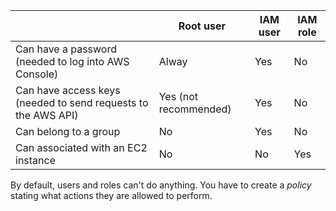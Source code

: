 |                                                               | Root user             | IAM user  | IAM role  |
| ------------------------------------------------------------- | --------------------- | --------- | --------- |
| Can have a password (needed to log into AWS Console)          | Alway                 | Yes       | No        |
| Can have access keys (needed to send requests to the AWS API) | Yes (not recommended) | Yes       | No        |
| Can belong to a group                                         | No                    | Yes       | No        |
| Can associated with an EC2 instance                           | No                    | No        | Yes       |

By default, users and roles can't do anything. You have to create a *policy* stating what actions they are allowed to perform.